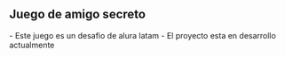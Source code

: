 <h2>Juego de amigo secreto</h2>
- Este juego es un desafio de alura latam
- El proyecto esta en desarrollo actualmente
